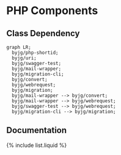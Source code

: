 # PHP Components
## Class Dependency
```mermaid
graph LR;
  byjg/php-shortid;
  byjg/uri;
  byjg/swagger-test;
  byjg/mail-wrapper;
  byjg/migration-cli;
  byjg/convert;
  byjg/webrequest;
  byjg/migration;
  byjg/mail-wrapper --> byjg/convert;
  byjg/mail-wrapper --> byjg/webrequest;
  byjg/swagger-test --> byjg/webrequest;
  byjg/migration-cli --> byjg/migration;
```
## Documentation
{% include list.liquid %}
